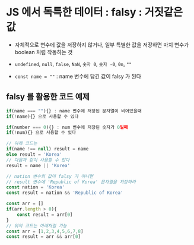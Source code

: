 # JS 에서 독특한 데이터 : falsy : 거짓같은 값

- 자체적으로 변수에 값을 저장하지 않거나, 일부 특별한 값을 저장하면 마치 변수가 boolean 처럼 작동하는 것

- `undefined`, `null`, `false`, `NaN`, `숫자 0`, `숫자 -0`, `0n`, `""`
- `const name = ""` : name 변수에 담긴 값이 falsy 가 된다

## falsy 를 활용한 코드 예제

```js
if(name === ""){} : name 변수에 저장된 문자열이 비어있을때
if(!name){} 으로 사용할 수 있다

if(number === 0){} : num 변수에 저장된 숫자가 0일때
if(!num){} 으로 사용할 수 있다

// 아래 코드는
if(name !== null) result = name
else result = 'Korea'
// 다음과 같이 사용할 수 있다
result = name || 'Korea'

// nation 변수의 값이 falsy 가 아니면
// result 변수에 'Republic of Korea' 문자열을 저장하라
const nation = 'Korea'
const result = nation && 'Republic of Korea'

const arr = []
if(arr.length > 0){
    const result = arr[0]
}
// 위의 코드는 아래처럼 가능
const arr = [1,2,3,4,5,6,7,8]
const result = arr && arr[0]
```
